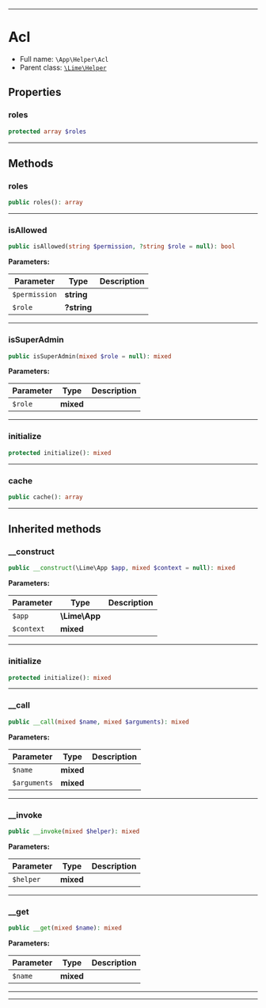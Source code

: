 ***

# Acl





* Full name: `\App\Helper\Acl`
* Parent class: [`\Lime\Helper`](../../Lime/Helper.md)



## Properties


### roles



```php
protected array $roles
```






***

## Methods


### roles



```php
public roles(): array
```











***

### isAllowed



```php
public isAllowed(string $permission, ?string $role = null): bool
```








**Parameters:**

| Parameter | Type | Description |
|-----------|------|-------------|
| `$permission` | **string** |  |
| `$role` | **?string** |  |




***

### isSuperAdmin



```php
public isSuperAdmin(mixed $role = null): mixed
```








**Parameters:**

| Parameter | Type | Description |
|-----------|------|-------------|
| `$role` | **mixed** |  |




***

### initialize



```php
protected initialize(): mixed
```











***

### cache



```php
public cache(): array
```











***


## Inherited methods


### __construct



```php
public __construct(\Lime\App $app, mixed $context = null): mixed
```








**Parameters:**

| Parameter | Type | Description |
|-----------|------|-------------|
| `$app` | **\Lime\App** |  |
| `$context` | **mixed** |  |




***

### initialize



```php
protected initialize(): mixed
```











***

### __call



```php
public __call(mixed $name, mixed $arguments): mixed
```








**Parameters:**

| Parameter | Type | Description |
|-----------|------|-------------|
| `$name` | **mixed** |  |
| `$arguments` | **mixed** |  |




***

### __invoke



```php
public __invoke(mixed $helper): mixed
```








**Parameters:**

| Parameter | Type | Description |
|-----------|------|-------------|
| `$helper` | **mixed** |  |




***

### __get



```php
public __get(mixed $name): mixed
```








**Parameters:**

| Parameter | Type | Description |
|-----------|------|-------------|
| `$name` | **mixed** |  |




***


***

